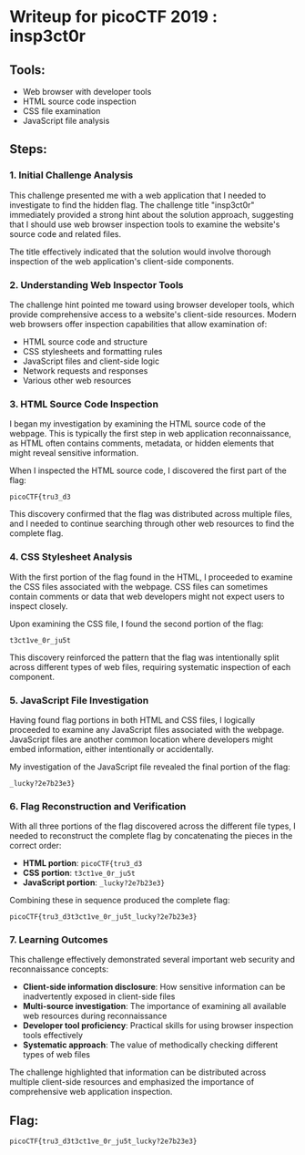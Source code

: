 # Writeup for picoCTF 2019 : insp3ct0r

## Tools:
- Web browser with developer tools
- HTML source code inspection
- CSS file examination
- JavaScript file analysis

## Steps:

### 1. Initial Challenge Analysis
This challenge presented me with a web application that I needed to investigate to find the hidden flag. The challenge title "insp3ct0r" immediately provided a strong hint about the solution approach, suggesting that I should use web browser inspection tools to examine the website's source code and related files.

The title effectively indicated that the solution would involve thorough inspection of the web application's client-side components.

### 2. Understanding Web Inspector Tools
The challenge hint pointed me toward using browser developer tools, which provide comprehensive access to a website's client-side resources. Modern web browsers offer inspection capabilities that allow examination of:

- HTML source code and structure
- CSS stylesheets and formatting rules
- JavaScript files and client-side logic
- Network requests and responses
- Various other web resources

### 3. HTML Source Code Inspection
I began my investigation by examining the HTML source code of the webpage. This is typically the first step in web application reconnaissance, as HTML often contains comments, metadata, or hidden elements that might reveal sensitive information.

When I inspected the HTML source code, I discovered the first part of the flag:
```
picoCTF{tru3_d3
```

This discovery confirmed that the flag was distributed across multiple files, and I needed to continue searching through other web resources to find the complete flag.

### 4. CSS Stylesheet Analysis
With the first portion of the flag found in the HTML, I proceeded to examine the CSS files associated with the webpage. CSS files can sometimes contain comments or data that web developers might not expect users to inspect closely.

Upon examining the CSS file, I found the second portion of the flag:
```
t3ct1ve_0r_ju5t
```

This discovery reinforced the pattern that the flag was intentionally split across different types of web files, requiring systematic inspection of each component.

### 5. JavaScript File Investigation
Having found flag portions in both HTML and CSS files, I logically proceeded to examine any JavaScript files associated with the webpage. JavaScript files are another common location where developers might embed information, either intentionally or accidentally.

My investigation of the JavaScript file revealed the final portion of the flag:
```
_lucky?2e7b23e3}
```

### 6. Flag Reconstruction and Verification
With all three portions of the flag discovered across the different file types, I needed to reconstruct the complete flag by concatenating the pieces in the correct order:

- **HTML portion**: `picoCTF{tru3_d3`
- **CSS portion**: `t3ct1ve_0r_ju5t`
- **JavaScript portion**: `_lucky?2e7b23e3}`

Combining these in sequence produced the complete flag:
```
picoCTF{tru3_d3t3ct1ve_0r_ju5t_lucky?2e7b23e3}
```

### 7. Learning Outcomes
This challenge effectively demonstrated several important web security and reconnaissance concepts:

- **Client-side information disclosure**: How sensitive information can be inadvertently exposed in client-side files
- **Multi-source investigation**: The importance of examining all available web resources during reconnaissance
- **Developer tool proficiency**: Practical skills for using browser inspection tools effectively
- **Systematic approach**: The value of methodically checking different types of web files

The challenge highlighted that information can be distributed across multiple client-side resources and emphasized the importance of comprehensive web application inspection.

## Flag:
```picoCTF{tru3_d3t3ct1ve_0r_ju5t_lucky?2e7b23e3}```
